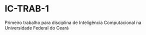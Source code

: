 # IC-TRAB-1
Primeiro trabalho para disciplina de Inteligência Computacional na Universidade Federal do Ceará
